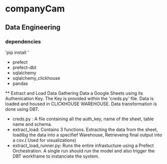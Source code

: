 # companyCam

## Data Engineering 

### dependencies 

'pip install ' 

 - prefect 
- prefect-dbt 
- sqlalchemy 
- sqlalchemy_clickhouse 
- pandas 
 
** Extract and Load Data
Gathering Data a Google Sheets using its Authenication Key. The Key is provided within the 'creds.py' file. Data is loaded and housed in CLICKHOUSE WAREHOUSE. Data transformation is done using DBT. 


  - creds.py : A file containing all the auth_key, name of the sheet, table name and schema.
  - extract_load: Contains 3 functions. Extracting the data from the sheet, loadibg the data into a specifief Warehouse, Retrieveing final output into a csv.( Used for visualizations)
  - extract_load_runner.py: Runs the entire infrastucture using a Prefect Orchestration. A single run should run the model and also trigger the DBT workframe to instanciate the system.
      
